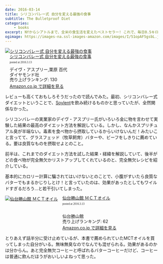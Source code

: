 ```yaml
---
date: 2016-03-14
title: シリコンバレー式 自分を変える最強の食事
subtitle: The Bulletproof Diet
categories: 
    - books
excerpt: NYからシアトルまで、全米の食生活を変えたベストセラー! これで、毎日0.5キロ痩せて、パフォーマンスが最大化する! 
ogimage: https://images-na.ssl-images-amazon.com/images/I/51opAF5gsbL.jpg
---
```


<div class="azlink-box"><div class="azlink-image" style="float:left"><a href="http://www.amazon.co.jp/exec/obidos/ASIN/4478039674/warikiru-22/ref=nosim/" name="azlinklink" target="_blank"><img src="https://images-na.ssl-images-amazon.com/images/I/51opAF5gsbL._SL160_.jpg" alt="シリコンバレー式 自分を変える最強の食事" style="border:none" /></a></div><div class="azlink-info" style="float:left;margin-left:15px;line-height:120%"><div class="azlink-name" style="margin-bottom:10px;line-height:120%"><a href="http://www.amazon.co.jp/exec/obidos/ASIN/4478039674/warikiru-22/ref=nosim/" name="azlinklink" target="_blank">シリコンバレー式 自分を変える最強の食事</a><div class="azlink-powered-date" style="font-size:7pt;margin-top:5px;font-family:verdana;line-height:120%">posted at 2016.3.13</div></div><div class="azlink-detail">デイヴ・アスプリー,栗原 百代<br />ダイヤモンド社<br />売り上げランキング: 130<br /></div><div class="azlink-link" style="margin-top:5px"><a href="http://www.amazon.co.jp/exec/obidos/ASIN/4478039674/warikiru-22/ref=nosim/" target="_blank">Amazon.co.jp で詳細を見る</a></div></div><div class="azlink-footer" style="clear:left"></div></div>

レビューも高くておもしろそうだったので読んでみた。最初、シリコンバレー式ダイエットということで、[Soylent](https://www.soylent.com/)を飲み続けるものかと思っていたが、全然関係なかった。

シリコンバレーの実業家のデイヴ・アスプリー氏がいろいろ金に物を言わせて実験した結果の最高のダイエット方法を解説している。しかし、なんかスプリチュアル臭が半端ない。毒素を食べ物から摂取しているからいけないんだ！みたいこと言ってて、グラスフェッド（牧草飼育）バターや、ビーフをしきりに薦めている。要は良質なものを摂取せよとのこと。

前半は、これまでのダイエット方法を試した結果・経緯を解説していて、後半がどの食べ物が完全無欠かリストアップしてくれているのと、完全無欠レシピを紹介している。

基本的にカロリー計算に騙されてはいけないとのことで、小腹がすいたら良質なバターでもまるかじりしとけ！と言っていたのは、効果があったとしてもワイルドすぎるだろう...と若干引いてしまった。

<div class="azlink-box"><div class="azlink-image" style="float:left"><a href="http://www.amazon.co.jp/exec/obidos/ASIN/B013MW3B4Y/warikiru-22/" name="azlinklink" target="_blank"><img src="https://images-na.ssl-images-amazon.com/images/I/41rrer%2BS4DL._SL160_.jpg" alt="仙台勝山館 ＭＣＴオイル" style="border:none" /></a></div><div class="azlink-info" style="float:left;margin-left:15px;line-height:120%"><div class="azlink-name" style="margin-bottom:10px;line-height:120%"><a href="http://www.amazon.co.jp/exec/obidos/ASIN/B013MW3B4Y/warikiru-22/" name="azlinklink" target="_blank">仙台勝山館 ＭＣＴオイル</a><div class="azlink-powered-date" style="font-size:7pt;margin-top:5px;font-family:verdana;line-height:120%">posted at 2016.3.13</div></div><div class="azlink-detail"><br />仙台勝山館<br />売り上げランキング: 62<br /></div><div class="azlink-link" style="margin-top:5px"><a href="http://www.amazon.co.jp/exec/obidos/ASIN/B013MW3B4Y/warikiru-22/" target="_blank">Amazon.co.jp で詳細を見る</a></div></div><div class="azlink-footer" style="clear:left"></div></div>

とりあえず話半分に受け止めているが、本書で薦められていたMCTオイルを買ってしまった自分がいる。無味無臭なのでなんでも混ぜられる。効果があるのかは分からん。あと完全無欠コーヒーと呼ばれるバターコーヒーだけど、コーヒーは普通に飲んだほうがおいしいよねって思った。
